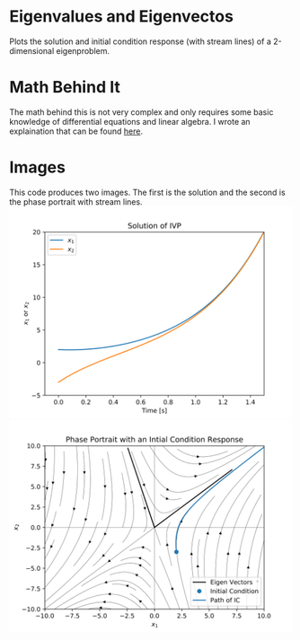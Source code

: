 # Eigenvalues and Eigenvectos
Plots the solution and initial condition response (with stream lines) of a 2-dimensional eigenproblem.

# Math Behind It
The math behind this is not very complex and only requires some basic knowledge of differential equations and linear algebra. I wrote an explaination that can be found [here](https://drive.google.com/open?id=18-BsFYriYZPJ-sc3_Y66BBpB_YV0_x3A).

# Images
This code produces two images. The first is the solution and the second is the phase portrait with stream lines.
![](EigenproblemSolution.png)
![](EigenproblemPhasePortrait.png)
